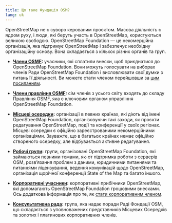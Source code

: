 ```yaml
---
title: Що таке Фундація OSM?
lang: uk
---
```


OpenStreetMap не є суворо керованим проєктом. Масова діяльність є ядром руху, і люди, які беруть участь в OpenStreetMap, користуються великою свободою. OpenStreetMap Foundation — це некомерційна організація, яка підтримує OpenStreetMap і забезпечує необхідну організаційну основу. Вона складається з кількох різних органів та груп.

* **[Члени OSMF](https://wiki.osmfoundation.org/wiki/Membership):** учасники, які сплатили внески, щоб приєднатися до OpenStreetMap Foundation. Вони можуть голосувати на виборах членів Ради OpenStreetMap Foundation і висловлювати свої думки з питань її діяльності. Ви можете стати членом перейшовши за [цим посиланням](https://wiki.osmfoundation.org/wiki/Membership).

* **[Члени правління OSMF](https://wiki.osmfoundation.org/wiki/Officers_%26_Board):** сім членів з усього світу входять до складу Правління OSMF, яка є ключовим органом управління OpenStreetMap Foundation.

* **[Місцеві осередки](https://wiki.osmfoundation.org/wiki/Local_Chapters):** організації в певних країнах, які діють від імені OpenStreetMap Foundation, організовуючи такі заходи, як проєкти редагування OpenStreetMap, події та конференції у своїх регіонах. Місцеві осередки є офіційно зареєстрованими некомерційними організаціями. Зауважте, що в багатьох країнах немає офіційно створеного осередку, але відбувається активне редагування.
  
* **[Робочі групи](about-osm-community/working-groups/):** групи, організовані OpenStreetMap Foundation, які займаються певними темами, як-от підтримка роботи з серверів OSM, розвʼязання проблем з даними, юридичними питаннями та питаннями ліцензування, ведення комунікацій щодо OpenStreetMap, організація щорічної конференції State of the Map та багато іншого.

* **[Корпоративні учасники](https://wiki.osmfoundation.org/wiki/Corporate_Members):** корпоративні прибічники OpenStreetMap, які допомагають OpenStreetMap Foundation грошовими внесками. Ось додаткова інформація про те, як [стати корпоративним членом](https://wiki.osmfoundation.org/wiki/Join_as_a_corporate_member).

* **[Консультативна рада](https://wiki.osmfoundation.org/wiki/Advisory_Board):** група, яка надає поради Раді Фондації OSM, що складається з уповноважених представників Місцевих Осередків та золотих і платинових корпоративних членів.
